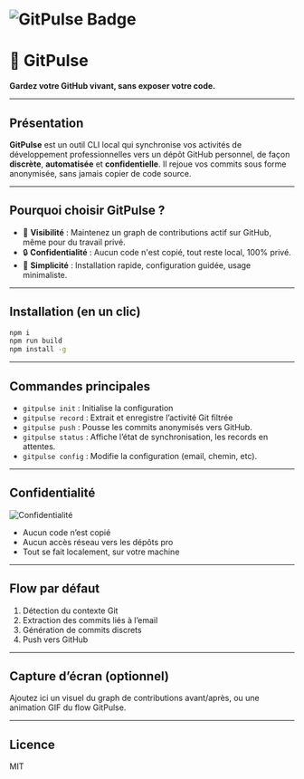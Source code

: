 # ![GitPulse Badge](https://img.shields.io/badge/GitHub%20Activity-Synced%20by%20GitPulse-brightgreen)

# 🚀 GitPulse

**Gardez votre GitHub vivant, sans exposer votre code.**

---

## Présentation

**GitPulse** est un outil CLI local qui synchronise vos activités de développement professionnelles vers un dépôt GitHub personnel, de façon **discrète**, **automatisée** et **confidentielle**. Il rejoue vos commits sous forme anonymisée, sans jamais copier de code source.

---

## Pourquoi choisir GitPulse ?

- 👀 **Visibilité** : Maintenez un graph de contributions actif sur GitHub, même pour du travail privé.
- 🔒 **Confidentialité** : Aucun code n'est copié, tout reste local, 100% privé.
- 🧘 **Simplicité** : Installation rapide, configuration guidée, usage minimaliste.

---

## Installation (en un clic)

```bash
npm i
npm run build
npm install -g
```

---

## Commandes principales

- `gitpulse init` : Initialise la configuration
- `gitpulse record` : Extrait et enregistre l’activité Git filtrée
- `gitpulse push` : Pousse les commits anonymisés vers GitHub.
- `gitpulse status` : Affiche l’état de synchronisation, les records en attentes.
- `gitpulse config` : Modifie la configuration (email, chemin, etc).

---

## Confidentialité

![Confidentialité](https://img.shields.io/badge/100%25%20privé-0%25%20code%20partagé-blue)

 - Aucun code n’est copié
 - Aucun accès réseau vers les dépôts pro
 - Tout se fait localement, sur votre machine
 

---

## Flow par défaut

1. Détection du contexte Git
2. Extraction des commits liés à l’email
3. Génération de commits discrets
4. Push vers GitHub

---

## Capture d’écran (optionnel)

Ajoutez ici un visuel du graph de contributions avant/après, ou une animation GIF du flow GitPulse.

---

## Licence

MIT